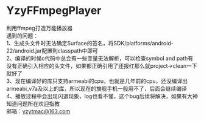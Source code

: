 # YzyFFmpegPlayer
利用ffmpeg打造万能播放器  
遇到的问题：  
1、生成头文件时无法确定Surface的签名，将SDK/platforms/android-22/android.jar配置到classpath中即可  
2、编译的时候c代码中总会有一些变量无法解析，可以检查symbol and path有没有正确引入相应的头文件，如果都正确引用了还报红那么就project->clean一下就好了  
3、现在编译好的库只支持armeabi的cpu，也就是几年前的cpu，还没编译出armeabi_v7a及以上的库，所以现在的旗舰手机一般用不了，后面会继续编译  
4、播放过程中会出现闪退现象，log也看不懂，这个bug后续将解决，如果有大神知道问题所在欢迎指教  
邮箱：yzytmac@163.com
